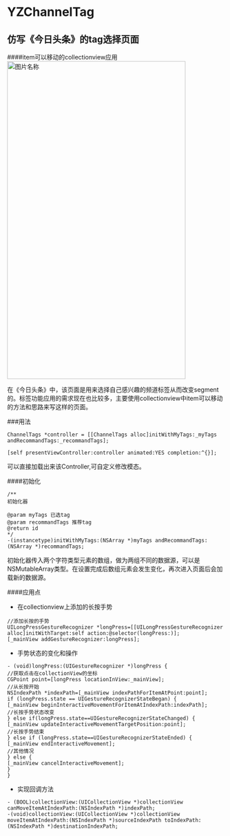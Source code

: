 # YZChannelTag
## 仿写《今日头条》的tag选择页面

####item可以移动的collectionview应用
<img src="https://github.com/Shin1122/YZChannelTag/blob/master/taggif.gif" width = "414" height = "736" alt="图片名称" align=center />

在《今日头条》中，该页面是用来选择自己感兴趣的频道标签从而改变segment的。标签功能应用的需求现在也比较多，主要使用collectionview中item可以移动的方法和思路来写这样的页面。

###用法

```
ChannelTags *controller = [[ChannelTags alloc]initWithMyTags:_myTags andRecommandTags:_recommandTags];

[self presentViewController:controller animated:YES completion:^{}];
```
可以直接加载出来该Controller,可自定义修改模态。

####初始化
```
/**
初始化器

@param myTags 已选tag
@param recommandTags 推荐tag
@return id
*/
-(instancetype)initWithMyTags:(NSArray *)myTags andRecommandTags:(NSArray *)recommandTags;

```
初始化器传入两个字符类型元素的数组，做为两组不同的数据源，可以是NSMutableArray类型。在设置完成后数组元素会发生变化，再次进入页面后会加载新的数据源。

####应用点
* 在collectionview上添加的长按手势
```
//添加长按的手势
UILongPressGestureRecognizer *longPress=[[UILongPressGestureRecognizer alloc]initWithTarget:self action:@selector(longPress:)];
[_mainView addGestureRecognizer:longPress];
```
* 手势状态的变化和操作
```
- (void)longPress:(UIGestureRecognizer *)longPress {
//获取点击在collectionView的坐标
CGPoint point=[longPress locationInView:_mainView];
//从长按开始
NSIndexPath *indexPath=[_mainView indexPathForItemAtPoint:point];
if (longPress.state == UIGestureRecognizerStateBegan) {
[_mainView beginInteractiveMovementForItemAtIndexPath:indexPath];
//长按手势状态改变
} else if(longPress.state==UIGestureRecognizerStateChanged) {
[_mainView updateInteractiveMovementTargetPosition:point];
//长按手势结束
} else if (longPress.state==UIGestureRecognizerStateEnded) {
[_mainView endInteractiveMovement];
//其他情况
} else {
[_mainView cancelInteractiveMovement];
}
}
```
* 实现回调方法
```
- (BOOL)collectionView:(UICollectionView *)collectionView canMoveItemAtIndexPath:(NSIndexPath *)indexPath;
-(void)collectionView:(UICollectionView *)collectionView moveItemAtIndexPath:(NSIndexPath *)sourceIndexPath toIndexPath:(NSIndexPath *)destinationIndexPath;
```





